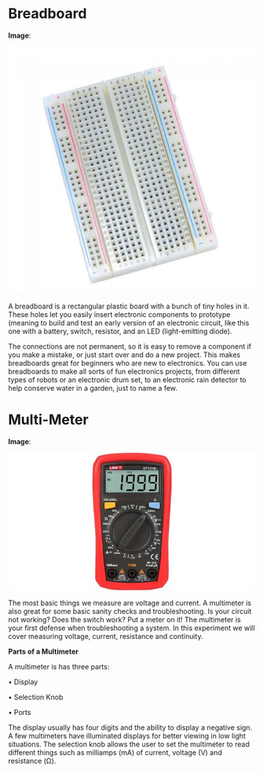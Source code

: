 # Breadboard

**Image**:

![Exp0.1](https://github.com/akhilesh0421/BEEE_CU19/blob/master/png/breadboard.jpg?raw=true)

A breadboard is a rectangular plastic board with a bunch of tiny holes in it. These holes let you easily insert electronic components to prototype (meaning to build and test an early version of an electronic circuit, like this one with a battery, switch, resistor, and an LED (light-emitting diode).

The connections are not permanent, so it is easy to remove a component if you make a mistake, or just start over and do a new project. This makes breadboards great for beginners who are new to electronics. You can use breadboards to make all sorts of fun electronics projects, from different types of robots or an electronic drum set, to an electronic rain detector to help conserve water in a garden, just to name a few.


# Multi-Meter

**Image**:

![Exp0.2](https://github.com/akhilesh0421/BEEE_CU19/blob/master/png/multimeter.jpg?raw=true)

The most basic things we measure are voltage and current. A multimeter is also great for some basic sanity checks and troubleshooting. Is your circuit not working? Does the switch work? Put a meter on it! The multimeter is your first defense when troubleshooting a system. In this experiment we will cover measuring voltage, current, resistance and continuity.

**Parts of a Multimeter**

A multimeter is has three parts:

• Display

• Selection Knob

• Ports

The display usually has four digits and the ability to display a negative sign. A few multimeters
have illuminated displays for better viewing in low light situations.
The selection knob allows the user to set the multimeter to read different things such as
milliamps (mA) of current, voltage (V) and resistance (Ω).
